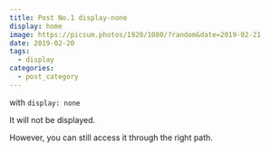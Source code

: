 ```yaml
---
title: Post No.1 display-none
display: home
image: https://picsum.photos/1920/1080/?random&date=2019-02-21
date: 2019-02-20
tags: 
  - display
categories:
  - post_category
--- 
```


with `display: none`

It will not be displayed.

However, you can still access it through the right path.
